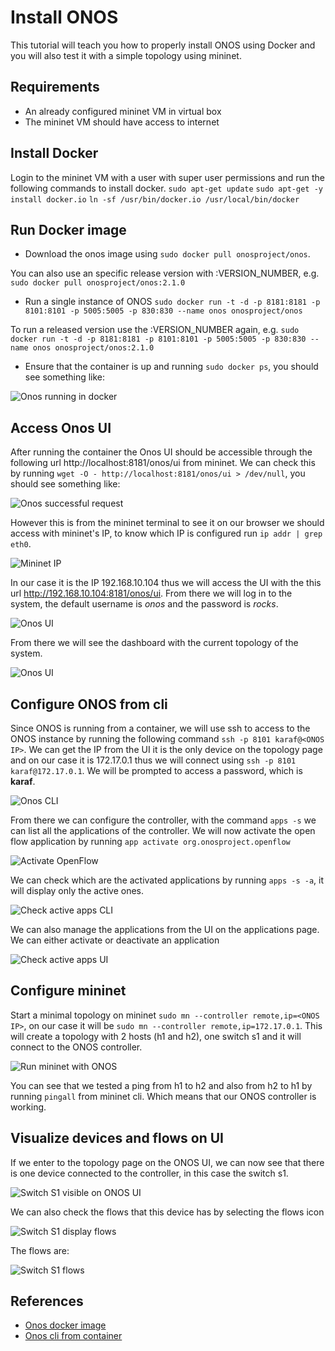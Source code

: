 # Install ONOS

This tutorial will teach you how to properly install ONOS using Docker and you will also test it with a simple topology using mininet.

## Requirements
- An already configured mininet VM in virtual box
- The mininet VM should have access to internet

## Install Docker
Login to the mininet VM with a user with super user permissions and run the following commands to install docker.
`sudo apt-get update`
`sudo apt-get -y install docker.io`
`ln -sf /usr/bin/docker.io /usr/local/bin/docker`

## Run Docker image
- Download the onos image using  `sudo docker pull onosproject/onos`.

You can also use an specific release version with :VERSION_NUMBER, e.g. `sudo docker pull onosproject/onos:2.1.0`
- Run a single instance of ONOS
`sudo docker run -t -d -p 8181:8181 -p 8101:8101 -p 5005:5005 -p 830:830 --name onos onosproject/onos`

To run a released version use the :VERSION_NUMBER again, e.g. `sudo docker run -t -d -p 8181:8181 -p 8101:8101 -p 5005:5005 -p 830:830 --name onos onosproject/onos:2.1.0`

- Ensure that the container is up and running `sudo docker ps`, you should see something like:

![Onos running in docker](./res/onos_running.png)

## Access Onos UI

After running the container the Onos UI should be accessible through the following url http://localhost:8181/onos/ui from mininet. We can check this by running `wget -O - http://localhost:8181/onos/ui > /dev/null`, you should see something like:

![Onos successful request](./res/onos_request.png)

However this is from the mininet terminal to see it on our browser we should access with mininet's IP, to know which IP is configured run `ip addr | grep eth0`. 

![Mininet IP](./res/mininet_ip.png)

In our case it is the IP 192.168.10.104 thus we will access the UI with the this url http://192.168.10.104:8181/onos/ui. From there we will log in to the system, the default username is _onos_ and the password is _rocks_.

![Onos UI](./res/onos_ui.png)

From there we will see the dashboard with the current topology of the system.

![Onos UI](./res/onos_ui_logged.png)

## Configure ONOS from cli
Since ONOS is running from a container, we will use ssh to access to the ONOS instance by running the following command `ssh -p 8101 karaf@<ONOS IP>`. We can get the IP from the UI it is the only device on the topology page and on our case it is 172.17.0.1 thus we will connect using `ssh -p 8101 karaf@172.17.0.1`. We will be prompted to access a password, which is **karaf**.

![Onos CLI](./res/onos_cli.png)

From there we can configure the controller, with the command `apps -s` we can list all the applications of the controller. We will now activate the open flow application by running `app activate org.onosproject.openflow`

![Activate OpenFlow](./res/activate_openflow.png)

We can check which are the activated applications by running `apps -s -a`, it will display only the active ones.

![Check active apps CLI](./res/check_active_apps.png)

We can also manage the applications from the UI on the applications page. We can either activate or deactivate an application

![Check active apps UI](./res/apps_on_ui.png)

## Configure mininet
Start a minimal topology on mininet `sudo mn --controller remote,ip=<ONOS IP>`, on our case it will be `sudo mn --controller remote,ip=172.17.0.1`. This will create a topology with 2 hosts (h1 and h2), one switch s1 and it will connect to the ONOS controller.

![Run mininet with ONOS](./res/mininet_with_onos.png)

You can see that we tested a ping from h1 to h2 and also from h2 to h1 by running `pingall` from mininet cli. Which means that our ONOS controller is working.

## Visualize devices and flows on UI

If we enter to the topology page on the ONOS UI, we can now see that there is one device connected to the controller, in this case the switch s1.

![Switch S1 visible on ONOS UI](./res/one_switch.png)

We can also check the flows that this device has by selecting the flows icon

![Switch S1 display flows](./res/display_flows.png)

The flows are:

![Switch S1 flows](./res/flows.png)

## References

- [Onos docker image](https://wiki.onosproject.org/display/ONOS/Single+Instance+Docker+deployment)
- [Onos cli from container](https://wiki.onosproject.org/pages/viewpage.action?pageId=3444271)